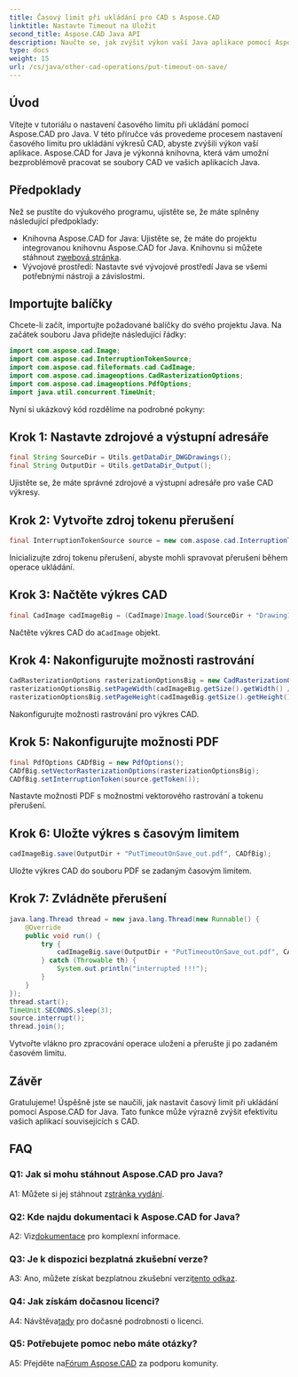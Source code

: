 ```yaml
---
title: Časový limit při ukládání pro CAD s Aspose.CAD
linktitle: Nastavte Timeout na Uložit
second_title: Aspose.CAD Java API
description: Naučte se, jak zvýšit výkon vaší Java aplikace pomocí Aspose.CAD. Nastavte časový limit pro ukládání výkresů CAD. Postupujte podle našeho podrobného průvodce.
type: docs
weight: 15
url: /cs/java/other-cad-operations/put-timeout-on-save/
---
```

## Úvod

Vítejte v tutoriálu o nastavení časového limitu při ukládání pomocí Aspose.CAD pro Java. V této příručce vás provedeme procesem nastavení časového limitu pro ukládání výkresů CAD, abyste zvýšili výkon vaší aplikace. Aspose.CAD for Java je výkonná knihovna, která vám umožní bezproblémově pracovat se soubory CAD ve vašich aplikacích Java.

## Předpoklady

Než se pustíte do výukového programu, ujistěte se, že máte splněny následující předpoklady:
-  Knihovna Aspose.CAD for Java: Ujistěte se, že máte do projektu integrovanou knihovnu Aspose.CAD for Java. Knihovnu si můžete stáhnout z[webová stránka](https://releases.aspose.com/cad/java/).
- Vývojové prostředí: Nastavte své vývojové prostředí Java se všemi potřebnými nástroji a závislostmi.

## Importujte balíčky

Chcete-li začít, importujte požadované balíčky do svého projektu Java. Na začátek souboru Java přidejte následující řádky:

```java
import com.aspose.cad.Image;
import com.aspose.cad.InterruptionTokenSource;
import com.aspose.cad.fileformats.cad.CadImage;
import com.aspose.cad.imageoptions.CadRasterizationOptions;
import com.aspose.cad.imageoptions.PdfOptions;
import java.util.concurrent.TimeUnit;
```

Nyní si ukázkový kód rozdělíme na podrobné pokyny:

## Krok 1: Nastavte zdrojové a výstupní adresáře

```java
final String SourceDir = Utils.getDataDir_DWGDrawings();
final String OutputDir = Utils.getDataDir_Output();
```

Ujistěte se, že máte správné zdrojové a výstupní adresáře pro vaše CAD výkresy.

## Krok 2: Vytvořte zdroj tokenu přerušení

```java
final InterruptionTokenSource source = new com.aspose.cad.InterruptionTokenSource();
```

Inicializujte zdroj tokenu přerušení, abyste mohli spravovat přerušení během operace ukládání.

## Krok 3: Načtěte výkres CAD

```java
final CadImage cadImageBig = (CadImage)Image.load(SourceDir + "Drawing11.dwg");
```

 Načtěte výkres CAD do a`CadImage` objekt.

## Krok 4: Nakonfigurujte možnosti rastrování

```java
CadRasterizationOptions rasterizationOptionsBig = new CadRasterizationOptions();
rasterizationOptionsBig.setPageWidth(cadImageBig.getSize().getWidth() / 2);
rasterizationOptionsBig.setPageHeight(cadImageBig.getSize().getHeight() / 2);
```

Nakonfigurujte možnosti rastrování pro výkres CAD.

## Krok 5: Nakonfigurujte možnosti PDF

```java
final PdfOptions CADfBig = new PdfOptions();
CADfBig.setVectorRasterizationOptions(rasterizationOptionsBig);
CADfBig.setInterruptionToken(source.getToken());
```

Nastavte možnosti PDF s možnostmi vektorového rastrování a tokenu přerušení.

## Krok 6: Uložte výkres s časovým limitem

```java
cadImageBig.save(OutputDir + "PutTimeoutOnSave_out.pdf", CADfBig);
```

Uložte výkres CAD do souboru PDF se zadaným časovým limitem.

## Krok 7: Zvládněte přerušení

```java
java.lang.Thread thread = new java.lang.Thread(new Runnable() {
    @Override
    public void run() {
        try {
            cadImageBig.save(OutputDir + "PutTimeoutOnSave_out.pdf", CADfBig);
        } catch (Throwable th) {
            System.out.println("interrupted !!!");
        }
    }
});
thread.start();
TimeUnit.SECONDS.sleep(3);
source.interrupt();
thread.join();
```

Vytvořte vlákno pro zpracování operace uložení a přerušte ji po zadaném časovém limitu.

## Závěr

Gratulujeme! Úspěšně jste se naučili, jak nastavit časový limit při ukládání pomocí Aspose.CAD for Java. Tato funkce může výrazně zvýšit efektivitu vašich aplikací souvisejících s CAD.

## FAQ

### Q1: Jak si mohu stáhnout Aspose.CAD pro Java?

 A1: Můžete si jej stáhnout z[stránka vydání](https://releases.aspose.com/cad/java/).

### Q2: Kde najdu dokumentaci k Aspose.CAD for Java?

 A2: Viz[dokumentace](https://reference.aspose.com/cad/java/) pro komplexní informace.

### Q3: Je k dispozici bezplatná zkušební verze?

A3: Ano, můžete získat bezplatnou zkušební verzi[tento odkaz](https://releases.aspose.com/).

### Q4: Jak získám dočasnou licenci?

 A4: Návštěva[tady](https://purchase.aspose.com/temporary-license/) pro dočasné podrobnosti o licenci.

### Q5: Potřebujete pomoc nebo máte otázky?

 A5: Přejděte na[Fórum Aspose.CAD](https://forum.aspose.com/c/cad/19) za podporu komunity.